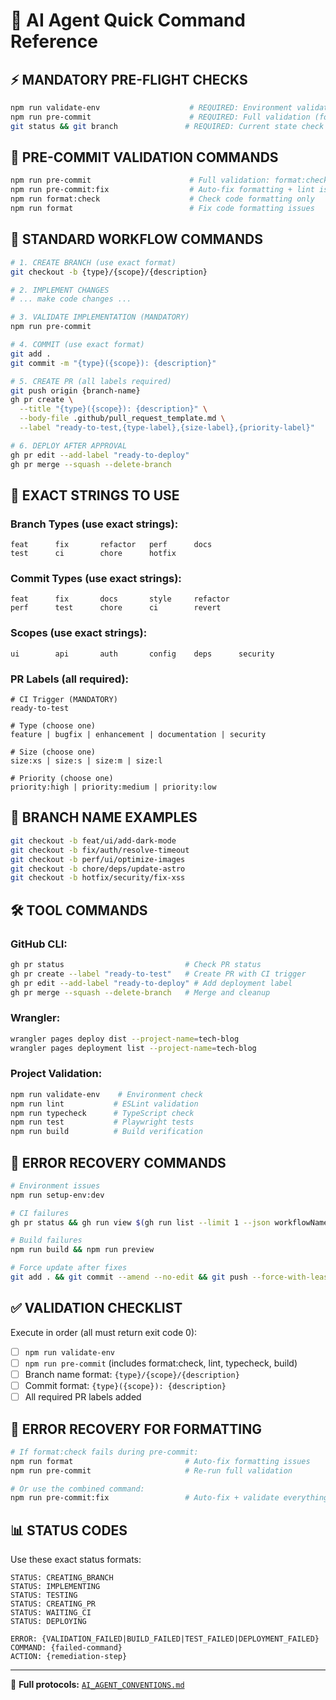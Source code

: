 # 🤖 AI Agent Quick Command Reference

## ⚡ MANDATORY PRE-FLIGHT CHECKS

```bash
npm run validate-env                    # REQUIRED: Environment validation
npm run pre-commit                      # REQUIRED: Full validation (format, lint, type, build)
git status && git branch               # REQUIRED: Current state check
```

## 🔧 PRE-COMMIT VALIDATION COMMANDS

```bash
npm run pre-commit                      # Full validation: format:check + lint + typecheck + build
npm run pre-commit:fix                  # Auto-fix formatting + lint issues + validation
npm run format:check                    # Check code formatting only
npm run format                          # Fix code formatting issues
```

## 🔄 STANDARD WORKFLOW COMMANDS

```bash
# 1. CREATE BRANCH (use exact format)
git checkout -b {type}/{scope}/{description}

# 2. IMPLEMENT CHANGES
# ... make code changes ...

# 3. VALIDATE IMPLEMENTATION (MANDATORY)
npm run pre-commit

# 4. COMMIT (use exact format)
git add .
git commit -m "{type}({scope}): {description}"

# 5. CREATE PR (all labels required)
git push origin {branch-name}
gh pr create \
  --title "{type}({scope}): {description}" \
  --body-file .github/pull_request_template.md \
  --label "ready-to-test,{type-label},{size-label},{priority-label}"

# 6. DEPLOY AFTER APPROVAL
gh pr edit --add-label "ready-to-deploy"
gh pr merge --squash --delete-branch
```

## 📝 EXACT STRINGS TO USE

### Branch Types (use exact strings):

```
feat      fix       refactor   perf      docs
test      ci        chore      hotfix
```

### Commit Types (use exact strings):

```
feat      fix       docs       style     refactor
perf      test      chore      ci        revert
```

### Scopes (use exact strings):

```
ui        api       auth       config    deps      security
```

### PR Labels (all required):

```
# CI Trigger (MANDATORY)
ready-to-test

# Type (choose one)
feature | bugfix | enhancement | documentation | security

# Size (choose one)
size:xs | size:s | size:m | size:l

# Priority (choose one)
priority:high | priority:medium | priority:low
```

## 🌿 BRANCH NAME EXAMPLES

```bash
git checkout -b feat/ui/add-dark-mode
git checkout -b fix/auth/resolve-timeout
git checkout -b perf/ui/optimize-images
git checkout -b chore/deps/update-astro
git checkout -b hotfix/security/fix-xss
```

## 🛠️ TOOL COMMANDS

### GitHub CLI:

```bash
gh pr status                           # Check PR status
gh pr create --label "ready-to-test"   # Create PR with CI trigger
gh pr edit --add-label "ready-to-deploy" # Add deployment label
gh pr merge --squash --delete-branch   # Merge and cleanup
```

### Wrangler:

```bash
wrangler pages deploy dist --project-name=tech-blog
wrangler pages deployment list --project-name=tech-blog
```

### Project Validation:

```bash
npm run validate-env    # Environment check
npm run lint           # ESLint validation
npm run typecheck      # TypeScript check
npm run test           # Playwright tests
npm run build          # Build verification
```

## 🚨 ERROR RECOVERY COMMANDS

```bash
# Environment issues
npm run setup-env:dev

# CI failures
gh pr status && gh run view $(gh run list --limit 1 --json workflowName,conclusion,databaseId --jq '.[0].databaseId')

# Build failures
npm run build && npm run preview

# Force update after fixes
git add . && git commit --amend --no-edit && git push --force-with-lease
```

## ✅ VALIDATION CHECKLIST

Execute in order (all must return exit code 0):

- [ ] `npm run validate-env`
- [ ] `npm run pre-commit` (includes format:check, lint, typecheck, build)
- [ ] Branch name format: `{type}/{scope}/{description}`
- [ ] Commit format: `{type}({scope}): {description}`
- [ ] All required PR labels added

## 🚨 ERROR RECOVERY FOR FORMATTING

```bash
# If format:check fails during pre-commit:
npm run format                         # Auto-fix formatting issues
npm run pre-commit                     # Re-run full validation

# Or use the combined command:
npm run pre-commit:fix                 # Auto-fix + validate everything
```

## 📊 STATUS CODES

Use these exact status formats:

```
STATUS: CREATING_BRANCH
STATUS: IMPLEMENTING
STATUS: TESTING
STATUS: CREATING_PR
STATUS: WAITING_CI
STATUS: DEPLOYING
```

```
ERROR: {VALIDATION_FAILED|BUILD_FAILED|TEST_FAILED|DEPLOYMENT_FAILED}
COMMAND: {failed-command}
ACTION: {remediation-step}
```

---

📖 **Full protocols:** [`AI_AGENT_CONVENTIONS.md`](../AI_AGENT_CONVENTIONS.md)

